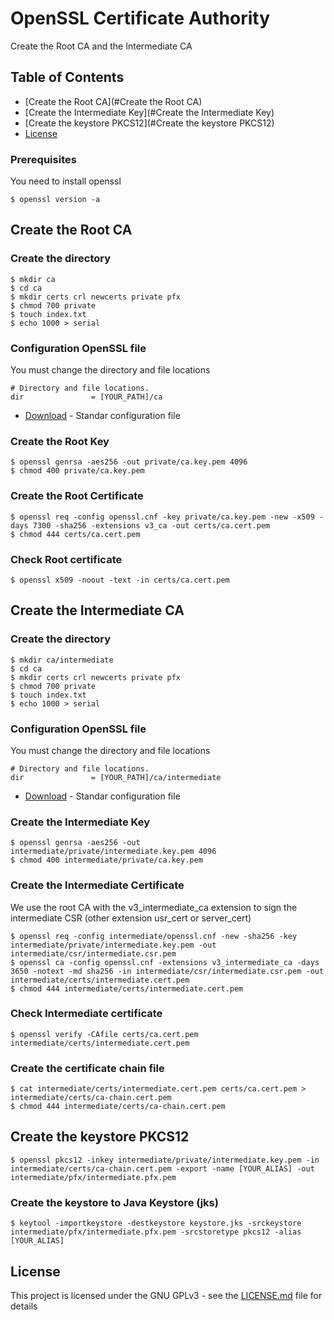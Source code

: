 # OpenSSL Certificate Authority

Create the Root CA and the Intermediate CA

## Table of Contents

- [Create the Root CA](#Create the Root CA)
- [Create the Intermediate Key](#Create the Intermediate Key)
- [Create the keystore PKCS12](#Create the keystore PKCS12)
- [License](#license)



### Prerequisites

You need to install  openssl

```
$ openssl version -a

```

## Create the Root CA

### Create the directory

```
$ mkdir ca
$ cd ca
$ mkdir certs crl newcerts private pfx
$ chmod 700 private
$ touch index.txt
$ echo 1000 > serial
```
### Configuration OpenSSL file

You must change the directory and file locations
```
# Directory and file locations.
dir               = [YOUR_PATH]/ca
```
* [Download](ca/openssl.cnf) - Standar configuration file

### Create the Root Key
```
$ openssl genrsa -aes256 -out private/ca.key.pem 4096
$ chmod 400 private/ca.key.pem
```

### Create the Root Certificate
```
$ openssl req -config openssl.cnf -key private/ca.key.pem -new -x509 -days 7300 -sha256 -extensions v3_ca -out certs/ca.cert.pem
$ chmod 444 certs/ca.cert.pem
```

### Check Root certificate
```
$ openssl x509 -noout -text -in certs/ca.cert.pem
```


## Create the Intermediate CA

### Create the directory

```
$ mkdir ca/intermediate
$ cd ca
$ mkdir certs crl newcerts private pfx
$ chmod 700 private
$ touch index.txt
$ echo 1000 > serial
```

### Configuration OpenSSL file

You must change the directory and file locations
```
# Directory and file locations.
dir               = [YOUR_PATH]/ca/intermediate
```
* [Download](ca/intermediate/openssl.cnf) - Standar configuration file


### Create the Intermediate Key
```
$ openssl genrsa -aes256 -out intermediate/private/intermediate.key.pem 4096
$ chmod 400 intermediate/private/ca.key.pem
```

### Create the Intermediate Certificate

We use the root CA with the v3_intermediate_ca extension to sign the intermediate CSR (other extension usr_cert or server_cert)

```
$ openssl req -config intermediate/openssl.cnf -new -sha256 -key intermediate/private/intermediate.key.pem -out intermediate/csr/intermediate.csr.pem
$ openssl ca -config openssl.cnf -extensions v3_intermediate_ca -days 3650 -notext -md sha256 -in intermediate/csr/intermediate.csr.pem -out intermediate/certs/intermediate.cert.pem
$ chmod 444 intermediate/certs/intermediate.cert.pem
```

### Check Intermediate certificate
```
$ openssl verify -CAfile certs/ca.cert.pem intermediate/certs/intermediate.cert.pem
```

### Create the certificate chain file
```
$ cat intermediate/certs/intermediate.cert.pem certs/ca.cert.pem > intermediate/certs/ca-chain.cert.pem
$ chmod 444 intermediate/certs/ca-chain.cert.pem
```

## Create the keystore PKCS12
```
$ openssl pkcs12 -inkey intermediate/private/intermediate.key.pem -in intermediate/certs/ca-chain.cert.pem -export -name [YOUR_ALIAS] -out intermediate/pfx/intermediate.pfx.pem
```

### Create the keystore to Java Keystore (jks)

```
$ keytool -importkeystore -destkeystore keystore.jks -srckeystore intermediate/pfx/intermediate.pfx.pem -srcstoretype pkcs12 -alias [YOUR_ALIAS]

```

## License

This project is licensed under the GNU GPLv3 - see the [LICENSE.md](LICENSE.md) file for details

